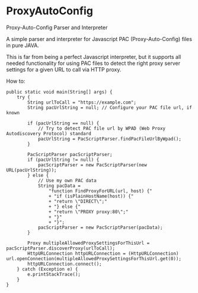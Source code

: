# ProxyAutoConfig
Proxy-Auto-Config Parser and Interpreter

A simple parser and interpreter for Javascript PAC (Proxy-Auto-Config) files in pure JAVA.

This is far from being a perfect Javascript interpreter, but it supports all needed functionality for using PAC files to detect the right proxy server settings for a given URL to call via HTTP proxy.

How to:
```
public static void main(String[] args) {
	try {
		String urlToCall = "https://example.com";
		String pacUrlString = null; // Configure your PAC file url, if known

		if (pacUrlString == null) {
			// Try to detect PAC file url by WPAD (Web Proxy Autodiscovery Protocol) standard
			pacUrlString = PacScriptParser.findPacFileUrlByWpad();
		}

		PacScriptParser pacScriptParser;
		if (pacUrlString != null) {
 			pacScriptParser = new PacScriptParser(new URL(pacUrlString));
		} else {
			// Use my own PAC data
			String pacData = 
				"function FindProxyForURL(url, host) {"
				+ "if (isPlainHostName(host)) {"
				+ "return \"DIRECT\";"
				+ "} else {"
				+ "return \"PROXY proxy:80\";"
				+ "}"
				+ "}";
 			pacScriptParser = new PacScriptParser(pacData);
		}

		Proxy multipleAllowedProxySettingsForThisUrl = pacScriptParser.discoverProxy(urlToCall);
		HttpURLConnection httpURLConnection = (HttpURLConnection) url.openConnection(multipleAllowedProxySettingsForThisUrl.get(0));
		httpURLConnection.connect();
	} catch (Exception e) {
		e.printStackTrace();
	}
}
```
